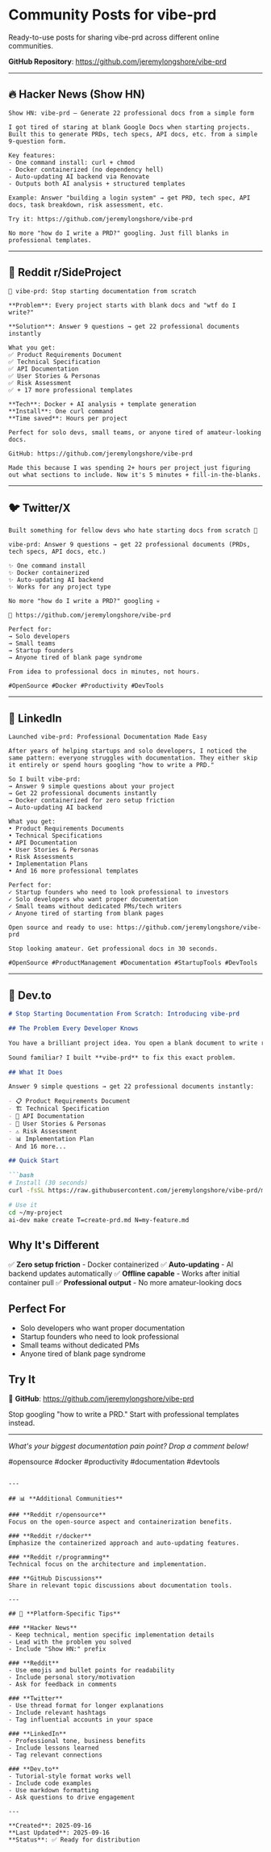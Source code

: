 # Community Posts for vibe-prd

Ready-to-use posts for sharing vibe-prd across different online communities.

**GitHub Repository**: https://github.com/jeremylongshore/vibe-prd

---

## 🔥 **Hacker News (Show HN)**

```
Show HN: vibe-prd – Generate 22 professional docs from a simple form

I got tired of staring at blank Google Docs when starting projects. Built this to generate PRDs, tech specs, API docs, etc. from a simple 9-question form.

Key features:
- One command install: curl + chmod
- Docker containerized (no dependency hell)
- Auto-updating AI backend via Renovate
- Outputs both AI analysis + structured templates

Example: Answer "building a login system" → get PRD, tech spec, API docs, task breakdown, risk assessment, etc.

Try it: https://github.com/jeremylongshore/vibe-prd

No more "how do I write a PRD?" googling. Just fill blanks in professional templates.
```

---

## 📱 **Reddit r/SideProject**

```
🚀 vibe-prd: Stop starting documentation from scratch

**Problem**: Every project starts with blank docs and "wtf do I write?"

**Solution**: Answer 9 questions → get 22 professional documents instantly

What you get:
✅ Product Requirements Document
✅ Technical Specification
✅ API Documentation
✅ User Stories & Personas
✅ Risk Assessment
✅ + 17 more professional templates

**Tech**: Docker + AI analysis + template generation
**Install**: One curl command
**Time saved**: Hours per project

Perfect for solo devs, small teams, or anyone tired of amateur-looking docs.

GitHub: https://github.com/jeremylongshore/vibe-prd

Made this because I was spending 2+ hours per project just figuring out what sections to include. Now it's 5 minutes + fill-in-the-blanks.
```

---

## 🐦 **Twitter/X**

```
Built something for fellow devs who hate starting docs from scratch 🧵

vibe-prd: Answer 9 questions → get 22 professional documents (PRDs, tech specs, API docs, etc.)

✨ One command install
✨ Docker containerized
✨ Auto-updating AI backend
✨ Works for any project type

No more "how do I write a PRD?" googling 💀

🔗 https://github.com/jeremylongshore/vibe-prd

Perfect for:
→ Solo developers
→ Small teams
→ Startup founders
→ Anyone tired of blank page syndrome

From idea to professional docs in minutes, not hours.

#OpenSource #Docker #Productivity #DevTools
```

---

## 💼 **LinkedIn**

```
Launched vibe-prd: Professional Documentation Made Easy

After years of helping startups and solo developers, I noticed the same pattern: everyone struggles with documentation. They either skip it entirely or spend hours googling "how to write a PRD."

So I built vibe-prd:
→ Answer 9 simple questions about your project
→ Get 22 professional documents instantly
→ Docker containerized for zero setup friction
→ Auto-updating AI backend

What you get:
• Product Requirements Documents
• Technical Specifications
• API Documentation
• User Stories & Personas
• Risk Assessments
• Implementation Plans
• And 16 more professional templates

Perfect for:
✓ Startup founders who need to look professional to investors
✓ Solo developers who want proper documentation
✓ Small teams without dedicated PMs/tech writers
✓ Anyone tired of starting from blank pages

Open source and ready to use: https://github.com/jeremylongshore/vibe-prd

Stop looking amateur. Get professional docs in 30 seconds.

#OpenSource #ProductManagement #Documentation #StartupTools #DevTools
```

---

## 🎯 **Dev.to**

```markdown
# Stop Starting Documentation From Scratch: Introducing vibe-prd

## The Problem Every Developer Knows

You have a brilliant project idea. You open a blank document to write requirements. You stare at the cursor for 20 minutes thinking "wtf do I write?"

Sound familiar? I built **vibe-prd** to fix this exact problem.

## What It Does

Answer 9 simple questions → get 22 professional documents instantly:

- 📋 Product Requirements Document
- 🏗️ Technical Specification
- 📡 API Documentation
- 👥 User Stories & Personas
- ⚠️ Risk Assessment
- 📊 Implementation Plan
- And 16 more...

## Quick Start

```bash
# Install (30 seconds)
curl -fsSL https://raw.githubusercontent.com/jeremylongshore/vibe-prd/main/ai-dev -o /usr/local/bin/ai-dev && chmod +x /usr/local/bin/ai-dev

# Use it
cd ~/my-project
ai-dev make create T=create-prd.md N=my-feature.md
```

## Why It's Different

✅ **Zero setup friction** - Docker containerized
✅ **Auto-updating** - AI backend updates automatically
✅ **Offline capable** - Works after initial container pull
✅ **Professional output** - No more amateur-looking docs

## Perfect For

- Solo developers who want proper documentation
- Startup founders who need to look professional
- Small teams without dedicated PMs
- Anyone tired of blank page syndrome

## Try It

🔗 **GitHub**: https://github.com/jeremylongshore/vibe-prd

Stop googling "how to write a PRD." Start with professional templates instead.

---

*What's your biggest documentation pain point? Drop a comment below!*

#opensource #docker #productivity #documentation #devtools
```

---

## 📊 **Additional Communities**

### **Reddit r/opensource**
Focus on the open-source aspect and containerization benefits.

### **Reddit r/docker**
Emphasize the containerized approach and auto-updating features.

### **Reddit r/programming**
Technical focus on the architecture and implementation.

### **GitHub Discussions**
Share in relevant topic discussions about documentation tools.

---

## 🎯 **Platform-Specific Tips**

### **Hacker News**
- Keep technical, mention specific implementation details
- Lead with the problem you solved
- Include "Show HN:" prefix

### **Reddit**
- Use emojis and bullet points for readability
- Include personal story/motivation
- Ask for feedback in comments

### **Twitter**
- Use thread format for longer explanations
- Include relevant hashtags
- Tag influential accounts in your space

### **LinkedIn**
- Professional tone, business benefits
- Include lessons learned
- Tag relevant connections

### **Dev.to**
- Tutorial-style format works well
- Include code examples
- Use markdown formatting
- Ask questions to drive engagement

---

**Created**: 2025-09-16
**Last Updated**: 2025-09-16
**Status**: ✅ Ready for distribution